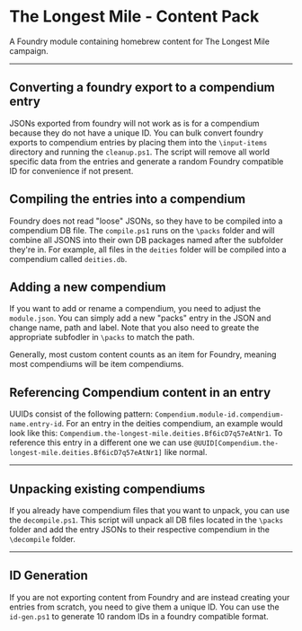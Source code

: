 # The Longest Mile - Content Pack
A Foundry module containing homebrew content for The Longest Mile campaign.
___
## Converting a foundry export to a compendium entry
JSONs exported from foundry will not work as is for a compendium because they do not have a unique ID. You can bulk convert foundry exports to compendium entries by placing them into the `\input-items` directory and running the `cleanup.ps1`. The script will remove all world specific data from the entries and generate a random Foundry compatible ID for convenience if not present.

## Compiling the entries into a compendium
Foundry does not read "loose" JSONs, so they have to be compiled into a compendium DB file. The `compile.ps1` runs on the `\packs` folder and will combine all JSONS into their own DB packages named after the subfolder they're in. For example, all files in the `deities` folder will be compiled into a compendium called `deities.db`.

## Adding a new compendium
If you want to add or rename a compendium, you need to adjust the `module.json`. You can simply add a new "packs" entry in the JSON and change name, path and label. Note that you also need to greate the appropriate subfodler in `\packs` to match the path.

Generally, most custom content counts as an item for Foundry, meaning most compendiums will be item compendiums.

## Referencing Compendium content in an entry
UUIDs consist of the following pattern: `Compendium.module-id.compendium-name.entry-id`. For an entry in the deities compendium, an example would look like this: `Compendium.the-longest-mile.deities.Bf6icD7q57eAtNr1`. To reference this entry in a different one we can use `@UUID[Compendium.the-longest-mile.deities.Bf6icD7q57eAtNr1]` like normal.
___
## Unpacking existing compendiums
If you already have compendium files that you want to unpack, you can use the `decompile.ps1`. This script will unpack all DB files located in the `\packs` folder and add the entry JSONs to their respective compendium in the `\decompile` folder.
___
## ID Generation
If you are not exporting content from Foundry and are instead creating your entries from scratch, you need to give them a unique ID. You can use the `id-gen.ps1` to generate 10 random IDs in a foundry compatible format.